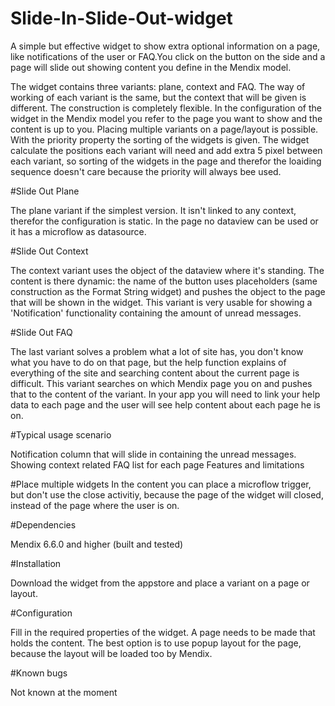 # Slide-In-Slide-Out-widget

A simple but effective widget to show extra optional information on a page, like notifications of the user or FAQ.You click on the button on the side and a page will slide out showing content you define in the Mendix model.

The widget contains three variants: plane, context and FAQ. The way of working of each variant is the same, but the context that will be given is different. The construction is completely flexible. In the configuration of the widget in the Mendix model you refer to the page you want to show and the content is up to you. Placing multiple variants on a page/layout is possible. With the priority property the sorting of the widgets is given. The widget calculate the positions each variant will need and add extra 5 pixel between each variant, so sorting of the widgets in the page and therefor the loaiding sequence doesn't care because the priority will always bee used.

#Slide Out Plane

The plane variant if the simplest version. It isn't linked to any context, therefor the configuration is static. In the page no dataview can be used or it has a microflow as datasource.

#Slide Out Context

The context variant uses the object of the dataview where it's standing. The content is there dynamic: the name of the button uses placeholders (same construction as the Format String widget) and pushes the object to the page that will be shown in the widget. This variant is very usable for showing a 'Notification' functionality containing the amount of unread messages.

#Slide Out FAQ

The last variant solves a problem what a lot of site has, you don't know what you have to do on that page, but the help function explains of everything of the site and searching content about the current page is difficult. This variant searches on which Mendix page you on and pushes that to the content of the variant. In your app you will need to link your help data to each page and the user will see help content about each page he is on.

#Typical usage scenario

Notification column that will slide in containing the unread messages.
Showing context related FAQ list for each page
Features and limitations

#Place multiple widgets 
In the content you can place a microflow trigger, but don't use the close activitiy, because the page of the widget will closed, instead of the page where the user is on.

#Dependencies

Mendix 6.6.0 and higher (built and tested)

#Installation

Download the widget from the appstore and place a variant on a page or layout.

#Configuration

Fill in the required properties of the widget.
A page needs to be made that holds the content. The best option is to use popup layout for the page, because the layout will be loaded too by Mendix.

#Known bugs

Not known at the moment